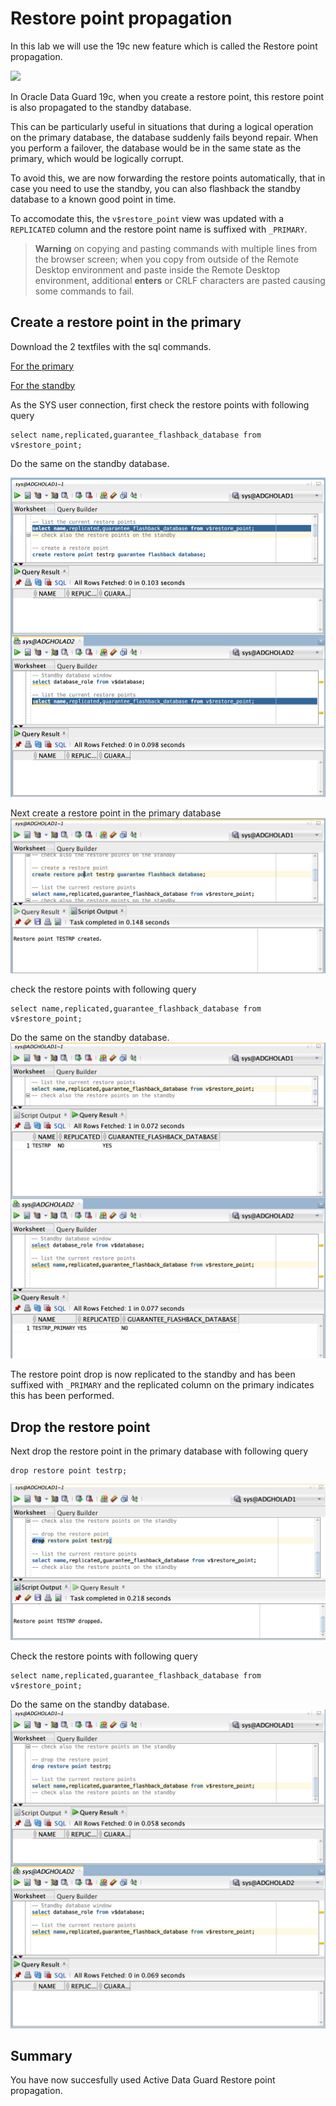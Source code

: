 # Restore point propagation

In this lab we will use the 19c new feature which is called the Restore point propagation.

![](./images/01_dg_primary_restore_point_propagation.gif)

In Oracle Data Guard 19c, when you create a restore point, this restore point is also propagated to the standby database.

This can be particularly useful in situations that during a logical operation on the primary database, the database suddenly fails beyond repair. When you perform a failover, the database would be in the same state as the primary, which would be logically corrupt. 

To avoid this, we are now forwarding the restore points automatically, that in case you need to use the standby, you can also flashback the standby database to a known good point in time.

To accomodate this, the `v$restore_point` view was updated with a `REPLICATED` column and the restore point name is suffixed with `_PRIMARY`.

> **Warning** on copying and pasting commands with multiple lines from the browser screen; when you copy from outside of the Remote Desktop environment and paste inside the Remote Desktop environment, additional **enters** or CRLF characters are pasted causing some commands to fail. 

## Create a restore point in the primary

Download the 2 textfiles with the sql commands.

[For the primary
](./images/primary.txt)

[For the standby
](./images/standby.txt)

As the SYS user connection, first check the restore points with following query

````
select name,replicated,guarantee_flashback_database from v$restore_point;
````

Do the same on the standby database.

![](./images/RP01.png)

Next create a restore point in the primary database
![](./images/RP02.png)

check the restore points with following query

````
select name,replicated,guarantee_flashback_database from v$restore_point;
````

Do the same on the standby database.
![](./images/RP03.png)

The restore point drop is now replicated to the standby and has been suffixed with `_PRIMARY` and the replicated column on the primary indicates this has been performed.

## Drop the restore point

Next drop the restore point in the primary database with following query 
````
drop restore point testrp;
````

![](./images/RP04.png)

Check the restore points with following query

````
select name,replicated,guarantee_flashback_database from v$restore_point;
````

Do the same on the standby database.
![](./images/RP05.png)

## Summary
You have now succesfully used Active Data Guard Restore point propagation.